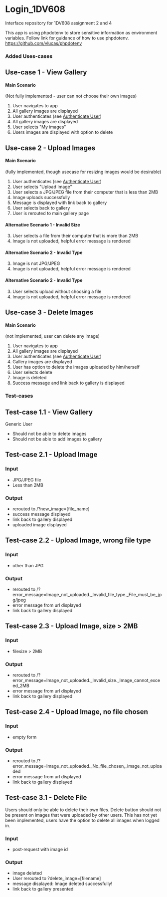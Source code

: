 # Login_1DV608
Interface repository for 1DV608 assignment 2 and 4

This app is using phpdotenv to store sensitive information as environment variables. Follow link for guidance of how to use phpdotenv.
https://github.com/vlucas/phpdotenv


### Added Uses-cases

## Use-case 1 - View Gallery
#### Main Scenario
(Not fully implemented - user can not choose their own images)
1. User navigates to app
2. All gallery images are displayed
3. User authenticates (see [Authenticate User](https://github.com/dntoll/1dv610/blob/master/assignments/A2_resources/UseCases.md "Course UseCases"))
4. All gallery images are displayed
5. User selects "My images"
6. Users images are displayed with option to delete 


## Use-case 2 - Upload Images 
#### Main Scenario
(fully implemented, though usecase for resizing images would be desirable)
1. User authenticates (see [Authenticate User](https://github.com/dntoll/1dv610/blob/master/assignments/A2_resources/UseCases.md "Course UseCases"))
2. User selects "Upload Image"  
3.  User selects a JPG/JPEG file from their computer that is less than 2MB
4. Image uploads successfully
5. Message is displayed with link back to gallery
6. User selects back to gallery
7. User is rerouted to main gallery page
    
#### Alternative Scenario 1 - Invalid Size
3. User selects a file from their computer that is more than 2MB
4. Image is not uploaded, helpful error message is rendered

#### Alternative Scenario 2 - Invalid Type
3. Image is not JPG/JPEG
4. Image is not uploaded, helpful error message is rendered

#### Alternative Scenario 2 - Invalid Type
3. User selects upload without choosing a file
4. Image is not uploaded, helpful error message is rendered 

## Use-case 3 - Delete Images

#### Main Scenario
(not implemented, user can delete any image)
1. User navigates to app
2. All gallery images are displayed
3. User authenticates (see [Authenticate User](https://github.com/dntoll/1dv610/blob/master/assignments/A2_resources/UseCases.md "Course UseCases"))
4. Gallery images are displayed
6. User has option to delete the images uploaded by him/herself
7. User selects delete
8. Image is deleted
9. Success message and link back to gallery is displayed

### Test-cases

## Test-case 1.1 - View Gallery
Generic User
* Should not be able to delete images
* Should not be able to add images to gallery 

## Test-case 2.1 - Upload Image
### Input
* JPG/JPEG file
* Less than 2MB 

### Output
* rerouted to /?new_image=[file_name]
* success message displayed
* link back to gallery displayed
* uploaded image displayed

## Test-case 2.2 - Upload Image, wrong file type
### Input
* other than JPG 

### Output
* rerouted to /?error_message=Image_not_uploaded._Invalid_file_type._File_must_be_jpg/jpeg
* error message from url displayed
* link back to gallery displayed

## Test-case 2.3 - Upload Image, size > 2MB
### Input
* filesize > 2MB 

### Output
* rerouted to /?error_message=Image_not_uploaded._Invalid_size._Image_cannot_exceed_2MB
* error message from url displayed
* link back to gallery displayed


## Test-case 2.4 - Upload Image, no file chosen
### Input
* empty form

### Output
* rerouted to /?error_message=Image_not_uploaded._No_file_chosen,_image_not_uploaded
* error message from url displayed
* link back to gallery displayed


## Test-case 3.1 - Delete File
Users should only be able to delete their own files. Delete button should not be present on images that were uploaded by other users. This has not yet been implemented, users have the option to delete all images when logged in. 

### Input
* post-request with image id

### Output
* image deleted
* User rerouted to ?delete_image=[filename]
* message displayed: Image deleted successfully!
* link back to gallery presented

